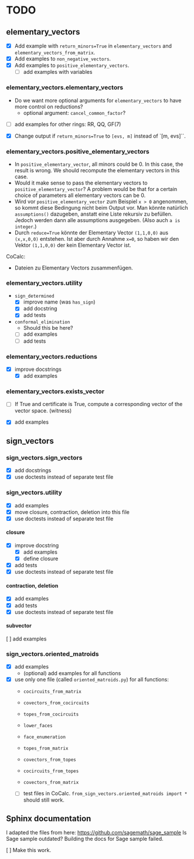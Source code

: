 # TODO

## elementary_vectors

* [x] Add example with `return_minors=True` in `elementary_vectors` and `elementary_vectors_from_matrix`.
* [x] Add examples to `non_negative_vectors`.
* [x] Add examples to `positive_elementary_vectors`.
    * [ ] add examples with variables

### elementary_vectors.elementary_vectors

* Do we want more optional arguments for `elementary_vectors` to have more control on reductions?
    * optional argument: `cancel_common_factor`?
* [ ] add examples for other rings: RR, QQ, GF(7)

* [x] Change output if ``return_minors=True`` to ``[evs, m]`` instead of `[m, evs]``.


### elementary_vectors.positive_elementary_vectors
* In `positive_elementary_vector`, all minors could be 0.
  In this case, the result is wrong.
  We should recompute the elementary vectors in this case.
* Would it make sense to pass the elementary vectors to `positive_elementary_vector`?
  A problem would be that for a certain choice of parameters all elementary vectors can be 0.
* Wird vor `positive_elementary_vector` zum Beispiel `x > 0` angenommen,
  so kommt diese Bedingung nicht beim Output vor.
  Man könnte natürlich `assumptions()` dazugeben, anstatt eine Liste rekursiv zu befüllen.
  Jedoch werden dann alle assumptions ausgegeben. (Also auch `a is integer`.)
* Durch `reduce=True` könnte der Elementary Vector `(1,1,0,0)` aus `(x,x,0,0)` entstehen.
  Ist aber durch Annahme `x=0`, so haben wir den Vektor `(1,1,0,0)` der kein Elementary Vector ist.

CoCalc:
* Dateien zu Elementary Vectors zusammenfügen.


### elementary_vectors.utility

* `sign_determined`
    * [x] improve name (was `has_sign`)
    * [x] add docstring
    * [x] add tests

* `conformal_elimination`
    * Should this be here?
    * [ ] add examples
    * [ ] add tests

### elementary_vectors.reductions

* [x] improve docstrings
    * [x] add examples

### elementary_vectors.exists_vector

* [ ] If True and certificate is True, compute a corresponding vector of the vector space. (witness)
* [x] add examples


## sign_vectors

### sign_vectors.sign_vectors

* [x] add docstrings
* [x] use doctests instead of separate test file

### sign_vectors.utility

* [x] add examples
* [x] move closure, contraction, deletion into this file
* [x] use doctests instead of separate test file

#### closure

* [x] improve docstring
    * [x] add examples
    * [x] define closure
* [x] add tests
* [x] use doctests instead of separate test file

#### contraction, deletion

* [x] add examples
* [x] add tests
* [x] use doctests instead of separate test file

#### subvector

[ ] add examples

### sign_vectors.oriented_matroids

* [x] add examples
    * (optional) add examples for all functions
* [x] use only one file (called `oriented_matroids.py`) for all functions:
    * `cocircuits_from_matrix`
    * `covectors_from_cocircuits`
    * `topes_from_cocircuits`
    * `lower_faces`
    * `face_enumeration`
    
    * `topes_from_matrix`
    * `covectors_from_topes`
    * `cocircuits_from_topes`
    * `covectors_from_matrix`
    * [ ] test files in CoCalc.
      `from_sign_vectors.oriented_matroids import *` should still work.

## Sphinx documentation

I adapted the files from here: https://github.com/sagemath/sage_sample
Is Sage sample outdated? Building the docs for Sage sample failed.

[ ] Make this work.

